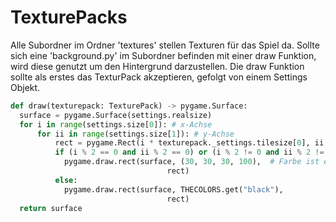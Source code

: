 # TexturePacks

Alle Subordner im Ordner 'textures' stellen Texturen für das Spiel da.
Sollte sich eine 'background.py' im Subordner befinden mit einer draw Funktion,
wird diese genutzt um den Hintergrund darzustellen.
Die draw Funktion sollte als erstes das TexturPack akzeptieren, gefolgt von einem Settings Objekt.

````Python
def draw(texturepack: TexturePack) -> pygame.Surface:
  surface = pygame.Surface(settings.realsize)
  for i in range(settings.size[0]): # x-Achse
      for ii in range(settings.size[1]): # y-Achse
          rect = pygame.Rect(i * texturepack._settings.tilesize[0], ii * texturepack._settingstilesize[1], *texturepack._settingstilesize)
          if (i % 2 == 0 and ii % 2 == 0) or (i % 2 != 0 and ii % 2 != 0):
            pygame.draw.rect(surface, (30, 30, 30, 100),  # Farbe ist ein dunkles Grau
                                   rect)
          else:
            pygame.draw.rect(surface, THECOLORS.get("black"),
                                   rect)
  return surface
````
